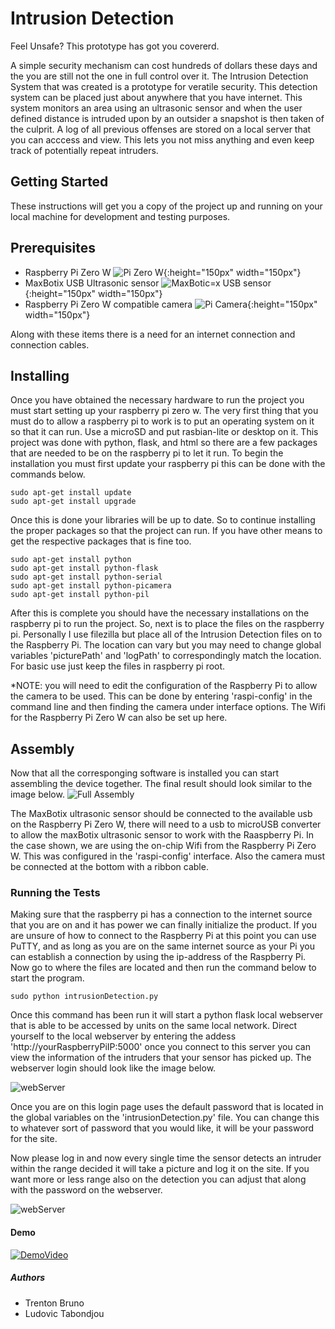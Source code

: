 # Intrusion Detection
Feel Unsafe? This prototype has got you covererd.

A simple security mechanism can cost hundreds of dollars these days and the you are still not the one in full control over it. The Intrusion Detection System that was created is a prototype for veratile security. This detection system can be placed just about anywhere that you have internet. This system monitors an area using an ultrasonic sensor and when the user defined distance is intruded upon by an outsider a snapshot is then taken of the culprit. A log of all previous offenses are stored on a local server that you can acccess and view. This lets you not miss anything and even keep track of potentially repeat intruders.

## Getting Started
These instructions will get you a copy of the project up and running on your local machine for development and testing purposes.
## Prerequisites
* Raspberry Pi Zero W ![Pi Zero W](https://i.imgur.com/hYTxbHU.png){:height="150px" width="150px"}
* MaxBotix USB Ultrasonic sensor ![MaxBotic=x USB sensor](https://i.imgur.com/ZSyAQko.png){:height="150px" width="150px"}
* Raspberry Pi Zero W compatible camera ![Pi Camera](https://i.imgur.com/HT9Xe3I.png){:height="150px" width="150px"}

Along with these items there is a need for an internet connection and connection cables.
## Installing
Once you have obtained the necessary hardware to run the project you must start setting up your raspberry pi zero w. The very first thing that you must do to allow a raspberry pi to work is to put an operating system on it so that it can run. Use a microSD and put rasbian-lite or desktop on it. This project was done with python, flask, and html so there are a few packages that are needed to be on the raspberry pi to let it run. To begin the installation you must first update your raspberry pi this can be done with the commands below.
```
sudo apt-get install update
sudo apt-get install upgrade
```
Once this is done your libraries will be up to date. So to continue installing the proper packages so that the project can run. If you have other means to get the respective packages that is fine too.
```
sudo apt-get install python
sudo apt-get install python-flask
sudo apt-get install python-serial
sudo apt-get install python-picamera
sudo apt-get install python-pil
```
After this is complete you should have the necessary installations on the raspberry pi to run the project. So, next is to place the files on the raspberry pi. Personally I use filezilla but place all of the Intrusion Detection files on to the Raspberry Pi. The location can vary but you may need to change global variables 'picturePath' and 'logPath' to correspondingly match the location. For basic use just keep the files in raspberry pi root.

*NOTE: you will need to edit the configuration of the Raspberry Pi to allow the camera to be used. This can be done by entering 'raspi-config' in the command line and then finding the camera under interface options. The Wifi for the Raspberry Pi Zero W can also be set up here.

## Assembly
Now that all the corresponging software is installed you can start assembling the device together.
The final result should look similar to the image below.
![Full Assembly](https://i.imgur.com/eLpMkKJ.jpg)

The MaxBotix ultrasonic sensor should be connected to the available usb on the Raspberry Pi Zero W, there will need to a usb to microUSB converter to allow the maxBotix ultrasonic sensor to work with the Raaspberry Pi. In the case shown, we are using the on-chip Wifi from the Raspberry Pi Zero W. This was configured in the 'raspi-config' interface. Also the camera must be connected at the bottom with a ribbon cable.

### Running the Tests
Making sure that the raspberry pi has a connection to the internet source that you are on and it has power we can finally initialize the product. If you are unsure of how to connect to the Raspberry Pi at this point you can use PuTTY, and as long as you are on the same internet source as your Pi you can establish a connection by using the ip-address of the Raspberry Pi. Now go to where the files are located and then run the command below to start the program.

```
sudo python intrusionDetection.py
```

Once this command has been run it will start a python flask local webserver that is able to be accessed by units on the same local network. Direct yourself to the local webserver by entering the addess 'http://yourRaspberryPiIP:5000' once you connect to this server you can view the information of the intruders that your sensor has picked up. The webserver login should look like the image below.

![webServer](https://i.imgur.com/O3a0SkK.png)

Once you are on this login page uses the default password that is located in the global variables on the 'intrusionDetection.py' file. You can change this to whatever sort of password that you would like, it will be your password for the site.

Now please log in and now every single time the sensor detects an intruder within the range decided it will take a picture and log it on the site. If you want more or less range also on the detection you can adjust that along with the password on the webserver.

![webServer](https://i.imgur.com/N2XHV7f.png)
#### Demo
[![DemoVideo](https://i.imgur.com/d7ivMBB.jpg)](https://youtu.be/ZwJmNKYZX8k)
##### Authors
* Trenton Bruno
* Ludovic Tabondjou
